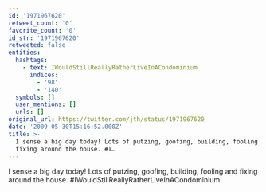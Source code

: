 ```yaml
---
id: '1971967620'
retweet_count: '0'
favorite_count: '0'
id_str: '1971967620'
retweeted: false
entities:
  hashtags:
    - text: IWouldStillReallyRatherLiveInACondominium
      indices:
        - '98'
        - '140'
  symbols: []
  user_mentions: []
  urls: []
original_url: https://twitter.com/jth/status/1971967620
date: '2009-05-30T15:16:52.000Z'
title: >-
  I sense a big day today! Lots of putzing, goofing, building, fooling and
  fixing around the house. #I…
---
```


I sense a big day today! Lots of putzing, goofing, building, fooling and fixing around the house. #IWouldStillReallyRatherLiveInACondominium